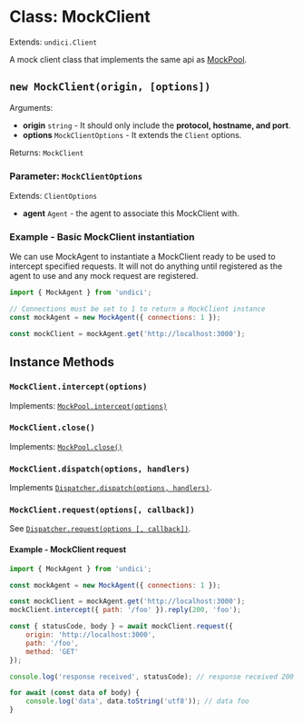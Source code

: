 # Class: MockClient

Extends: `undici.Client`

A mock client class that implements the same api as [MockPool](MockPool.md).

## `new MockClient(origin, [options])`

Arguments:

-   **origin** `string` - It should only include the **protocol, hostname, and port**.
-   **options** `MockClientOptions` - It extends the `Client` options.

Returns: `MockClient`

### Parameter: `MockClientOptions`

Extends: `ClientOptions`

-   **agent** `Agent` - the agent to associate this MockClient with.

### Example - Basic MockClient instantiation

We can use MockAgent to instantiate a MockClient ready to be used to intercept specified requests. It will not do anything until registered as the agent to use and any mock request are registered.

```js
import { MockAgent } from 'undici';

// Connections must be set to 1 to return a MockClient instance
const mockAgent = new MockAgent({ connections: 1 });

const mockClient = mockAgent.get('http://localhost:3000');
```

## Instance Methods

### `MockClient.intercept(options)`

Implements: [`MockPool.intercept(options)`](MockPool.md#mockpoolinterceptoptions)

### `MockClient.close()`

Implements: [`MockPool.close()`](MockPool.md#mockpoolclose)

### `MockClient.dispatch(options, handlers)`

Implements [`Dispatcher.dispatch(options, handlers)`](Dispatcher.md#dispatcherdispatchoptions-handler).

### `MockClient.request(options[, callback])`

See [`Dispatcher.request(options [, callback])`](Dispatcher.md#dispatcherrequestoptions-callback).

#### Example - MockClient request

```js
import { MockAgent } from 'undici';

const mockAgent = new MockAgent({ connections: 1 });

const mockClient = mockAgent.get('http://localhost:3000');
mockClient.intercept({ path: '/foo' }).reply(200, 'foo');

const { statusCode, body } = await mockClient.request({
    origin: 'http://localhost:3000',
    path: '/foo',
    method: 'GET'
});

console.log('response received', statusCode); // response received 200

for await (const data of body) {
    console.log('data', data.toString('utf8')); // data foo
}
```
